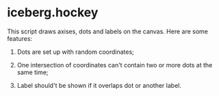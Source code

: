 # iceberg.hockey

This script draws axises, dots and labels on the canvas. Here are some features:

1. Dots are set up with random coordinates;

2. One intersection of coordinates can't contain two or more dots at the same time;

3. Label should't be shown if it overlaps dot or another label.
